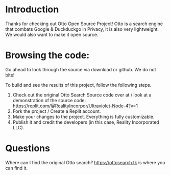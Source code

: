 # Introduction
Thanks for checking out Otto Open Source Project! Otto is a search engine that combats Google & Duckduckgo in Privacy, it is also very lightweight. We would also want to make it open source.


# Browsing the code:
Go ahead to look through the source via download or github. We do not bite!


To build and see the results of this project, follow the following steps.
1. Check out the original Otto Search Source code over at / look at a demonstration of the source code: https://replit.com/@RealityIncorpor/Ultraviolet-Node-4?v=1
2. Fork the project / Create a Replit account.
3. Make your changes to the project. Everything is fully customizable.
4. Publish it and credit the developers (in this case, Reality Incorporated LLC).



# Questions
Where can I find the original Otto search?
https://ottosearch.tk is where you can find it.
